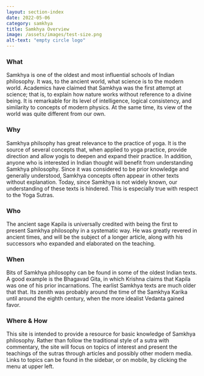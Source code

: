 ```yaml
---
layout: section-index
date: 2022-05-06
category: samkhya
title: Samkhya Overview
image: /assets/images/test-size.png
alt-text: "empty circle logo"
---
```


### What
Samkhya is one of the oldest and most influential schools of Indian philosophy. It was, to the ancient world, what science is to the modern world. Academics have claimed that Samkhya was the first attempt at science; that is, to explain how nature works without reference to a divine being. It is remarkable for its level of intelligence, logical consistency, and similarity to concepts of modern physics. At the same time, its view of the world was quite different from our own.

### Why
Samkhya philsophy has great relevance to the practice of yoga. It is the source of several concepts that, when applied to yoga practice, provide direction and allow yogis to deepen and expand their practice. In addition, anyone who is interested in Indian thought will benefit from understanding Samkhya philosophy. Since it was considered to be prior knowledge and generally understood, Samkhya concepts often appear in other texts without explanation. Today, since Samkhya is not widely known, our understanding of these texts is hindered. This is especially true with respect to the Yoga Sutras.

### Who
The ancient sage Kapila is universally credited with being the first to present Samkhya philosophy in a systematic way. He was greatly revered in ancient times, and will be the subject of a longer article, along with his successors who expanded and elaborated on the teaching.

### When
Bits of Samkhya philosophy can be found in some of the oldest Indian texts. A good example is the Bhagavad Gita, in which Krishna claims that Kapila was one of his prior incarnations. The earlist Samkhya texts are much older that that. Its zenith was probably around the time of the Samkhya Karika until around the eighth century, when the more idealist Vedanta gained favor. 

### Where & How
This site is intended to provide a resource for basic knowledge of Samkhya philosophy. Rather than follow the traditional style of a sutra with commentary, the site will focus on topics of interest and present the teachings of the sutras through articles and possibly other modern media. Links to topics can be found in the sidebar, or on mobile, by clicking the menu at upper left.
